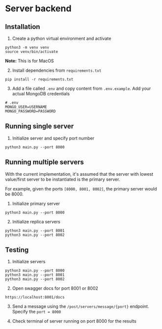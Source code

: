 # Server backend

## Installation

1. Create a python virtual environment and activate
```
python3 -m venv venv
source venv/bin/activate
```
**Note:** This is for MacOS

2. Install dependencies from `requirements.txt`
```
pip install -r requirements.txt
```

3. Add a file called `.env` and copy content from `.env.example`. Add your actual MongoDB credentials
```
# .env
MONGO_USER=USERNAME
MONGO_PASSWORD=PASSWORD
```

## Running single server

1. Initialize server and specify port number
```
python3 main.py --port 8000
```

## Running multiple servers

With the current implementation, it's assumed that the server with lowest value/first server to be instantiated is the primary server.

For example, given the ports `[8000, 8001, 8002]`, the primary server would be 8000.

1. Initialize primary server
```
python3 main.py --port 8000
```
2. Initialize replica servers
```
python3 main.py --port 8001
python3 main.py --port 8002
```

## Testing

1. Initialize servers
```
python3 main.py --port 8000
python3 main.py --port 8001
python3 main.py --port 8002
```

2. Open swagger docs for port 8001 or 8002
```
https://localhost:8001/docs
```

3. Send a message using the `/post/servers/message/{port}` endpoint. Specify the `port = 8000`

4. Check terminal of server running on port 8000 for the results
